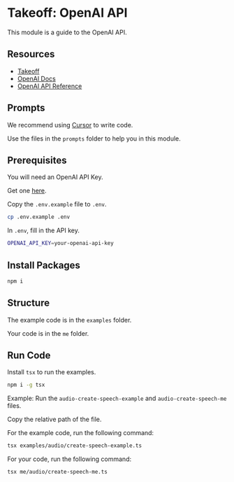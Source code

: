 # Takeoff: OpenAI API

This module is a guide to the OpenAI API.

## Resources

- [Takeoff](https://JoinTakeoff.com)
- [OpenAI Docs](https://platform.openai.com/docs/overview)
- [OpenAI API Reference](https://platform.openai.com/docs/api-reference)

## Prompts

We recommend using [Cursor](https://cursor.sh/) to write code.

Use the files in the `prompts` folder to help you in this module.

## Prerequisites

You will need an OpenAI API Key.

Get one [here](https://platform.openai.com/api-keys).

Copy the `.env.example` file to `.env`.

```bash
cp .env.example .env
```

In `.env`, fill in the API key.

```bash
OPENAI_API_KEY=your-openai-api-key
```

## Install Packages

```bash
npm i
```

## Structure

The example code is in the `examples` folder.

Your code is in the `me` folder.

## Run Code

Install `tsx` to run the examples.

```bash
npm i -g tsx
```

Example: Run the `audio-create-speech-example` and `audio-create-speech-me` files.

Copy the relative path of the file.

For the example code, run the following command:

```bash
tsx examples/audio/create-speech-example.ts
```

For your code, run the following command:

```bash
tsx me/audio/create-speech-me.ts
```
